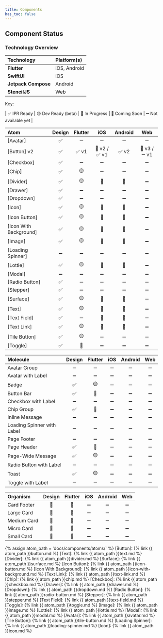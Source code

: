 ```yaml
---
title: Components
has_toc: false
---
```


## Component Status

### Technology Overview

| Technology | Platform(s) |
|:-------------------|:----------------|
| **Flutter**        | iOS, Android    |
| **SwiftUI**        | iOS             |
| **Jetpack Compose**| Android         |
| **StencilJS**      | Web             |

Key:

| ✅ IPR Ready | 🟡 Dev Ready (beta) | 🚧 In Progress | 🔹 Coming Soon | ➖ Not available yet |

| Atom                     | Design | Flutter | iOS  | Android | Web |
|:------------------------ |:------:|:-------:|:----:|:-------:|:---:|
| [Avatar]                 |   ✅   |   ➖    |  ➖  |   ➖    |  ➖  |
| [Button] v2              |   ✅   |  ✅ v1  |🔹 v2 / ✅ v1 | ✅ v2  |  🔹 v3 / ➖ v1  |
| [Checkbox]               |   ✅   |   ➖    |  ➖  |   ➖    |  ➖  |
| [Chip]                   |   ✅   |   🟡    |  ➖  |   ➖    |  ➖  |
| [Divider]                |   ✅   |   🟡    |  🔹  |   🔹    |  ➖  |
| [Drawer]                 |   ✅   |   ➖    |  ➖  |   ➖    |  ➖  |
| [Dropdown]               |   ✅   |   ➖    |  ➖  |   ➖    |  ➖  |
| [Icon]                   |   ✅   |   🟡    |  🔹  |   🔹    |  ➖  |
| [Icon Button]            |   ✅   |   🟡    |  🔹  |   🔹    |  ➖  |
| [Icon With Background]   |   ✅   |   🟡    |  🔹  |   🔹    |  ➖  |
| [Image]                  |   ✅   |   🟡    |  🔹  |   🔹    |  ➖  |
| [Loading Spinner]        |   ➖   |   ➖    |  ➖  |   ➖    |  ➖  |
| [Lottie]                 |   ✅   |   🟡    |  🔹  |   🔹    |  ➖  |
| [Modal]                  |   ➖   |   ➖    |  ➖  |   ➖    |  ➖  |
| [Radio Button]           |   ✅   |   ➖    |  ➖  |   ➖    |  ➖  |
| [Stepper]                |   ✅   |   ➖    |  ➖  |   ➖    |  ➖  |
| [Surface]                |   ✅   |   🟡    |  🔹  |   🔹    |  ➖  |
| [Text]                   |   ✅   |   🟡    |  🔹  |   🔹    |  ➖  |
| [Text Field]             |   ✅   |   ➖    |  🔹  |   🔹    |  ➖  |
| [Text Link]              |   ✅   |   🟡    |  🔹  |   🔹    |  ➖  |
| [Tile Button]            |   ✅   |   🟡    |  ➖  |   ➖    |  ➖  |
| [Toggle]                 |   ✅   |   🔹    |  ➖  |   ➖    |  ➖  |

| Molecule                   | Design | Flutter | iOS  | Android | Web |
|:----------------------------|:------:|:-------:|:----:|:-------:|:---:|
| Avatar Group                |   ➖   |   ➖    |  ➖  |   ➖    |  ➖  |
| Avatar with Label           |   ➖   |   ➖    |  ➖  |   ➖    |  ➖  |
| Badge                       |   ✅   |   🟡    |  ➖  |   ➖    |  ➖  |
| Button Bar                  |   ✅   |   🚧    |  ➖  |   ➖    |  ➖  |
| Checkbox with Label         |   ➖   |   ➖    |  ➖  |   ➖    |  ➖  |
| Chip Group                  |   ✅   |   🔹    |  ➖  |   ➖    |  ➖  |
| Inline Message              |   ➖   |   ➖    |  ➖  |   ➖    |  ➖  |
| Loading Spinner with Label  |   ➖   |   ➖    |  ➖  |   ➖    |  ➖  |
| Page Footer                 |   ➖   |   ➖    |  ➖  |   ➖    |  ➖  |
| Page Header                 |   ✅   |   🚧    |  ➖  |   ➖    |  ➖  |
| Page-Wide Message           |   ✅   |   🟡    |  ➖  |   ➖    |  ➖  |
| Radio Button with Label     |   ➖   |   ➖    |  ➖  |   ➖    |  ➖  |
| Toast                       |   ✅   |   🟡    |  ➖  |   ➖    |  ➖  |
| Toggle with Label           |   ➖   |   ➖    |  ➖  |   ➖    |  ➖  |

| Organism                   | Design | Flutter | iOS  | Android | Web |
|:---------------------------|:------:|:-------:|:----:|:-------:|:---:|
| Card Footer                |   🚧   |   🔹    |  ➖  |   ➖    |  ➖  |
| Large Card                 |   🚧   |   🔹    |  ➖  |   ➖    |  ➖  |
| Medium Card                |   🚧   |   🔹    |  ➖  |   ➖    |  ➖  |
| Micro Card                 |   🚧   |   🔹    |  ➖  |   ➖    |  ➖  |
| Small Card                 |   🚧   |   🔹    |  ➖  |   ➖    |  ➖  |

{% assign atom_path = 'docs/components/atoms/' %}
[Button]: {% link {{ atom_path }}button.md %}
[Text]: {% link {{ atom_path }}text.md %}
[Divider]: {% link {{ atom_path }}divider.md %}
[Surface]: {% link {{ atom_path }}surface.md %}
[Icon Button]: {% link {{ atom_path }}icon-button.md %}
[Icon With Background]: {% link {{ atom_path }}icon-with-background.md %}
[Text Link]: {% link {{ atom_path }}text-link.md %}
[Chip]: {% link {{ atom_path }}chip.md %}
[Checkbox]: {% link {{ atom_path }}checkbox.md %}
[Drawer]: {% link {{ atom_path }}drawer.md %}
[Dropdown]: {% link {{ atom_path }}dropdown.md %}
[Radio Button]: {% link {{ atom_path }}radio-button.md %}
[Stepper]: {% link {{ atom_path }}stepper.md %}
[Text Field]: {% link {{ atom_path }}text-field.md %}
[Toggle]: {% link {{ atom_path }}toggle.md %}
[Image]: {% link {{ atom_path }}image.md %}
[Lottie]: {% link {{ atom_path }}lottie.md %}
[Modal]: {% link {{ atom_path }}modal.md %}
[Avatar]: {% link {{ atom_path }}avatar.md %}
[Tile Button]: {% link {{ atom_path }}tile-button.md %}
[Loading Spinner]: {% link {{ atom_path }}loading-spinner.md %}
[Icon]: {% link {{ atom_path }}icon.md %}
